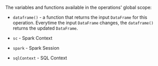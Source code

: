 The variables and functions available in the operations' global scope:

* `dataframe()` - a function that returns the input `DataFrame` for this operation.
Everytime the input `DataFrame` changes, the `dataframe()` returns the updated `DataFrame`.

* `sc` - Spark Context

* `spark` - Spark Session

* `sqlContext` - SQL Context
